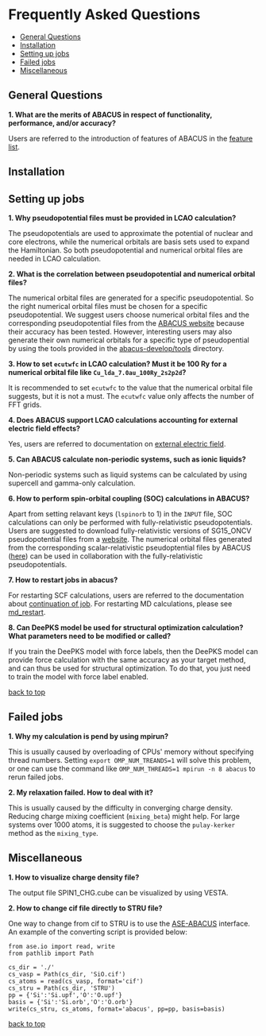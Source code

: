 # Frequently Asked Questions

 - [General Questions](#general-questions)
 - [Installation](#installation)
 - [Setting up jobs](#setting-up-jobs)
 - [Failed jobs](#failed-jobs)
 - [Miscellaneous](#miscellaneous)


## General Questions

**1. What are the merits of ABACUS in respect of functionality, performance, and/or accuracy?**

Users are referred to the introduction of features of ABACUS in the [feature list](http://abacus.ustc.edu.cn/features/list.htm).

## Installation


## Setting up jobs

**1. Why pseudopotential files must be provided in LCAO calculation?**

The pseudopotentials are used to approximate the potential of nuclear and core electrons, while the numerical orbitals are basis sets used to expand the Hamiltonian. So both pseudopotential and numerical orbital files are needed in LCAO calculation.

**2. What is the correlation between pseudopotential and numerical orbital files?**

The numerical orbital files are generated for a specific pseudopotential. So the right numerical orbital files must be chosen for a specific pseudopotential. We suggest users choose numerical orbital files and the corresponding pseudopotential files from the [ABACUS website](http://abacus.ustc.edu.cn/pseudo/list.htm) because their accuracy has been tested. However, interesting users may also generate their own numerical orbitals for a specific type of pseudopential by using the tools provided in  the [abacus-develop/tools](https://github.com/deepmodeling/abacus-develop/tree/develop/tools) directory.


**3. How to set `ecutwfc` in LCAO calculation? Must it be 100 Ry for a numerical orbital file like `Cu_lda_7.0au_100Ry_2s2p2d`?**

It is recommended to set `ecutwfc` to the value that the numerical orbital file suggests, but it is not a must. The `ecutwfc` value only affects the number of FFT grids.

**4. Does ABACUS support LCAO calculations accounting for external electric field effects?**

Yes, users are referred to documentation on [external electric field](../advanced/scf/advanced.md#external-electric-field).


**5. Can ABACUS calculate non-periodic systems, such as ionic liquids?**

Non-periodic systems such as liquid systems can be calculated by using supercell and gamma-only calculation.

**6. How to perform spin-orbital coupling (SOC) calculations in ABACUS?**

Apart from setting relavant keys (`lspinorb` to 1) in the `INPUT` file, SOC calculations can only be performed with fully-relativistic pseudopotentials. Users are suggested to download fully-relativistic versions of SG15_ONCV pseudopotential files from a [website](http://quantum-simulation.org/potentials/sg15_oncv/upf/). The numerical orbital files generated from the corresponding scalar-relativistic pseudoptential files by ABACUS ([here](http://abacus.ustc.edu.cn/pseudo/list.htm)) can be used in collaboration with the fully-relativistic pseudopotentials.


**7. How to restart jobs in abacus?**

For restarting SCF calculations, users are referred to the documentation about [continuation of job](../advanced/scf/spin.md#for-the-continuation-job). For restarting MD calculations, please see [md_restart](../advanced/input_files/input-main.md#md_restart).

**8. Can DeePKS model be used for structural optimization calculation? What parameters need to be modified or called?**

If you train the DeePKS model with force labels, then the DeePKS model can provide force calculation with the same accuracy as your target method, and can thus be used for structural optimization. To do that, you just need to train the model with force label enabled.


[back to top](#frequently-asked-questions)

## Failed jobs

**1. Why my calculation is pend by using mpirun?**

This is usually caused by overloading of CPUs' memory without specifying thread numbers. Setting `export OMP_NUM_TREANDS=1` will solve this problem, or one can use the command like `OMP_NUM_THREADS=1 mpirun -n 8 abacus` to rerun failed jobs.


**2. My relaxation failed. How to deal with it?**

This is usually caused by the difficulty in converging charge density. Reducing charge mixing coefficient (`mixing_beta`) might help. For large systems over 1000 atoms, it is suggested to choose the `pulay-kerker` method as the `mixing_type`.




## Miscellaneous

**1. How to visualize charge density file?**

The output file SPIN1_CHG.cube can be visualized by using VESTA.

**2. How to change cif file directly to STRU file?**

One way to change from cif to STRU is to use the [ASE-ABACUS](https://gitlab.com/1041176461/ase-abacus) interface. An example of the converting script is provided below:
```
from ase.io import read, write
from pathlib import Path

cs_dir = './'
cs_vasp = Path(cs_dir, 'SiO.cif')
cs_atoms = read(cs_vasp, format='cif')
cs_stru = Path(cs_dir, 'STRU')
pp = {'Si':'Si.upf','O':'O.upf'}
basis = {'Si':'Si.orb','O':'O.orb'}
write(cs_stru, cs_atoms, format='abacus', pp=pp, basis=basis)
```



[back to top](#frequently-asked-questions)
